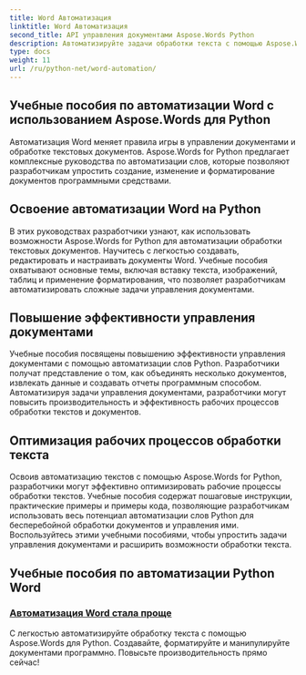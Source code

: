 ```yaml
---
title: Word Автоматизация
linktitle: Word Автоматизация
second_title: API управления документами Aspose.Words Python
description: Автоматизируйте задачи обработки текста с помощью Aspose.Words for Python. Оптимизируйте управление документами и повысьте эффективность автоматизации работы с текстами.
type: docs
weight: 11
url: /ru/python-net/word-automation/
---
```

## Учебные пособия по автоматизации Word с использованием Aspose.Words для Python

Автоматизация Word меняет правила игры в управлении документами и обработке текстовых документов. Aspose.Words for Python предлагает комплексные руководства по автоматизации слов, которые позволяют разработчикам упростить создание, изменение и форматирование документов программными средствами.

## Освоение автоматизации Word на Python

В этих руководствах разработчики узнают, как использовать возможности Aspose.Words for Python для автоматизации обработки текстовых документов. Научитесь с легкостью создавать, редактировать и настраивать документы Word. Учебные пособия охватывают основные темы, включая вставку текста, изображений, таблиц и применение форматирования, что позволяет разработчикам автоматизировать сложные задачи управления документами.

## Повышение эффективности управления документами

Учебные пособия посвящены повышению эффективности управления документами с помощью автоматизации слов Python. Разработчики получат представление о том, как объединять несколько документов, извлекать данные и создавать отчеты программным способом. Автоматизируя задачи управления документами, разработчики могут повысить производительность и эффективность рабочих процессов обработки текстов и документов.

## Оптимизация рабочих процессов обработки текста

Освоив автоматизацию текстов с помощью Aspose.Words for Python, разработчики могут эффективно оптимизировать рабочие процессы обработки текстов. Учебные пособия содержат пошаговые инструкции, практические примеры и примеры кода, позволяющие разработчикам использовать весь потенциал автоматизации слов Python для бесперебойной обработки документов и управления ими. Воспользуйтесь этими учебными пособиями, чтобы упростить задачи управления документами и расширить возможности обработки текста.

## Учебные пособия по автоматизации Python Word
### [Автоматизация Word стала проще](./word-automation-made-easy/)
С легкостью автоматизируйте обработку текста с помощью Aspose.Words для Python. Создавайте, форматируйте и манипулируйте документами программно. Повысьте производительность прямо сейчас!